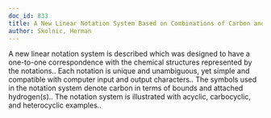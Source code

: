 ```yaml
---
doc_id: 833
title: A New Linear Notation System Based on Combinations of Carbon and Hydrogen
author: Skolnic, Herman
---
```


A new linear notation system is described which was designed to have a 
one-to-one correspondence with the chemical structures represented by the 
notations.. Each notation is unique and unambiguous, yet simple and compatible 
with computer input and output characters.. The symbols used in the notation 
system denote carbon in terms of bounds and attached hydrogen(s).. The notation 
system is illustrated with acyclic, carbocyclic, and heterocyclic examples..